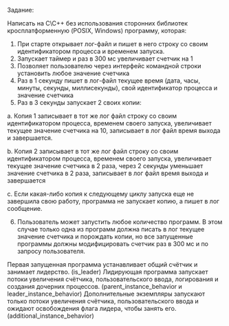 Задание:
 	
Написать на C\C++ без использования сторонних библиотек кросплатформенную (POSIX, Windows) программу, которая:
1) При старте открывает лог-файл и пишет в него строку со своим идентификатором процесса и временем запуска.
2) Запускает таймер и раз в 300 мс увеличивает счетчик на 1
3) Позволяет пользователю через интерфейс командной строки установить любое значение счетчика
4) Раз в 1 секунду пишет в лог-файл текущее время (дата, часы, минуты, секунды, миллисекунды), свой идентификатор процесса и значение счетчика
5) Раз в 3 секунды запускает 2 своих копии:  

  a. Копия 1 записывает в тот же лог файл строку со своим идентификатором процесса, временем своего запуска, увеличивает текущее значение счетчика на 10, записывает в лог файл время выхода и завершается.  

  b. Копия 2 записывает в тот же лог файл строку со своим идентификатором процесса, временем своего запуска, увеличивает текущее значение счетчика в 2 раза, через 2 секунды уменьшает значение счетчика в 2 раза, записывает в лог файл время выхода и завершается  

  c. Если какая-либо копия к следующему циклу запуска еще не завершила свою работу, программа не запускает копию, а пишет в лог сообщение.  

6)  Пользователь может запустить любое количество программ. В этом случае только одна из программ должна писать в лог текущее значение счетчика и порождать копии, но все запущенные программы должны модифицировать счетчик раз в 300 мс и по запросу пользователя.

Первая запущенная программа устанавливает общий счётчик и занимает лидерство. (is_leader)
Лидирующая программа запускает потоки увеличения счётчика, пользовательского ввода, логирования и создания дочерних процессов. (parent_instance_behavior и leader_instance_behavior)
Дополнительные экземпляры запускают только потоки увеличения счётчика, пользовательского ввода и ожидают освобождения флага лидера, чтобы занять его. (additional_instance_behavior)
